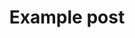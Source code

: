 ---
layout: post
title: Example post #1
categories: ["Mathematics", "Lecture Notes"]
toc: true
BorM: M
---